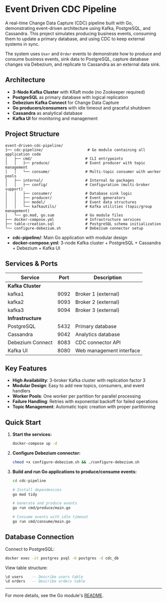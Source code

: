 # Event Driven CDC Pipeline

A real-time Change Data Capture (CDC) pipeline built with Go, demonstrating event-driven architecture using Kafka, PostgreSQL, and Cassandra. This project simulates producing business events, consuming them to update a primary database, and using CDC to keep external systems in sync.

The system uses `User` and `Order` events to demonstrate how to produce and consume business events, sink data to PostgreSQL, capture database changes via Debezium, and replicate to Cassandra as an external data sink.

## Architecture

- **3-Node Kafka Cluster** with KRaft mode (no Zookeeper required)
- **PostgreSQL** as primary database with logical replication
- **Debezium Kafka Connect** for Change Data Capture
- **Go producers/consumers** with idle timeout and graceful shutdown
- **Cassandra** as analytical database
- **Kafka UI** for monitoring and management

## Project Structure

```
event-driven-cdc-pipeline/
├── cdc-pipeline/                    # Go module containing all application code
│   ├── cmd/                        # CLI entrypoints
│   │   ├── produce/                # Event producer with topic management
│   │   └── consume/                # Multi-topic consumer with worker pools
│   ├── internal/                   # Internal Go packages
│   │   ├── config/                 # Configuration (multi-broker support)
│   │   ├── consumer/               # Database sink logic
│   │   ├── producer/               # Event generators
│   │   ├── model/                  # Event data structures
│   │   └── kafkautils/             # Kafka utilities (topic/group management)
│   └── go.mod, go.sum              # Go module files
├── docker-compose.yml              # Infrastructure services
├── table-creation.sql              # PostgreSQL schema initialization
└── configure-debezium.sh           # Debezium connector setup
```

- **cdc-pipeline/**: Main Go application with modular design
- **docker-compose.yml**: 3-node Kafka cluster + PostgreSQL + Cassandra + Debezium + Kafka UI

## Services & Ports

| Service | Port | Description |
|---------|------|-------------|
| **Kafka Cluster** | | |
| kafka1 | 9092 | Broker 1 (external) |
| kafka2 | 9093 | Broker 2 (external) |
| kafka3 | 9094 | Broker 3 (external) |
| **Infrastructure** | | |
| PostgreSQL | 5432 | Primary database |
| Cassandra | 9042 | Analytics database |
| Debezium Connect | 8083 | CDC connector API |
| Kafka UI | 8080 | Web management interface |

## Key Features

- **High Availability**: 3-broker Kafka cluster with replication factor 3
- **Modular Design**: Easy to add new topics, consumers, and event handlers
- **Worker Pools**: One worker per partition for parallel processing
- **Failure Handling**: Retries with exponential backoff for failed operations
- **Topic Management**: Automatic topic creation with proper partitioning

## Quick Start

1. **Start the services:**
   ```bash
   docker-compose up -d
   ```

2. **Configure Debezium connector:**
   ```bash
   chmod +x configure-debezium.sh && ./configure-debezium.sh
   ```

3. **Build and run Go applications to produce/consume events:**
   ```bash
   cd cdc-pipeline
   
   # Install dependencies
   go mod tidy
   
   # Generate and produce events
   go run cmd/produce/main.go
   
   # Consume events with idle timeout
   go run cmd/consume/main.go
   ```

## Database Connection

Connect to PostgreSQL:
```bash
docker exec -it postgres psql -U postgres -d cdc_db
```

View table structure:
```sql
\d users    -- Describe users table
\d orders   -- Describe orders table
```

---

For more details, see the Go module's [README](cdc-pipeline/README.md).